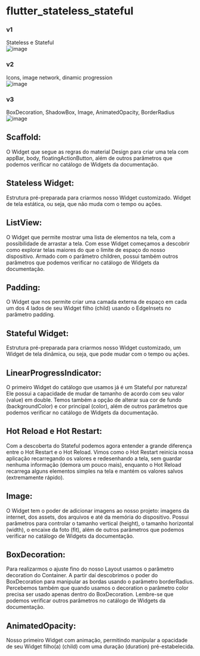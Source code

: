# flutter_stateless_stateful

### v1
Stateless e Stateful<br>
![image](https://github.com/daviroquedev/flutter_stateless_stateful/assets/101668192/469b853e-b909-4fab-b58c-5bb8d30f4620)

### v2
Icons, image network, dinamic progression<br>
![image](https://github.com/daviroquedev/flutter_stateless_stateful/assets/101668192/f2db2cb9-c5d3-466e-8daa-1f194214e0a5)

### v3
BoxDecoration, ShadowBox, Image, AnimatedOpacity, BorderRadius<br>
![image](https://github.com/daviroquedev/flutter_stateless_stateful/assets/101668192/c069c73d-3d48-4961-8a78-35a1b41a1ecc)




## Scaffold:

O Widget que segue as regras do material Design para criar uma tela com appBar, body, floatingActionButton, além de outros parâmetros que podemos verificar no catálogo de Widgets da documentação.

## Stateless Widget:

Estrutura pré-preparada para criarmos nosso Widget customizado. Widget de tela estática, ou seja, que não muda com o tempo ou ações.

## ListView:

O Widget que permite mostrar uma lista de elementos na tela, com a possibilidade de arrastar a tela. Com esse Widget começamos a descobrir como explorar telas maiores do que o limite de espaço do nosso dispositivo. Armado com o parâmetro children, possui também outros parâmetros que podemos verificar no catálogo de Widgets da documentação.

## Padding:

O Widget que nos permite criar uma camada externa de espaço em cada um dos 4 lados de seu Widget filho (child) usando o EdgeInsets no parâmetro padding.

## Stateful Widget:

Estrutura pré-preparada para criarmos nosso Widget customizado, um Widget de tela dinâmica, ou seja, que pode mudar com o tempo ou ações.

## LinearProgressIndicator:

O primeiro Widget do catálogo que usamos já é um Stateful por natureza! Ele possui a capacidade de mudar de tamanho de acordo com seu valor (value) em double. Temos também a opção de alterar sua cor de fundo (backgroundColor) e cor principal (color), além de outros parâmetros que podemos verificar no catálogo de Widgets da documentação.

## Hot Reload e Hot Restart:

Com a descoberta do Stateful podemos agora entender a grande diferença entre o Hot Restart e o Hot Reload. Vimos como o Hot Restart reinicia nossa aplicação recarregando os valores e redesenhando a tela, sem guardar nenhuma informação (demora um pouco mais), enquanto o Hot Reload recarrega alguns elementos simples na tela e mantém os valores salvos (extremamente rápido).

## Image:

O Widget tem o poder de adicionar imagens ao nosso projeto: imagens da internet, dos assets, dos arquivos e até da memória do dispositivo. Possui parâmetros para controlar o tamanho vertical (height), o tamanho horizontal (width), o encaixe da foto (fit), além de outros parâmetros que podemos verificar no catálogo de Widgets da documentação.

## BoxDecoration:

Para realizarmos o ajuste fino do nosso Layout usamos o parâmetro decoration do Container. A partir daí descobrimos o poder do BoxDecoration para manipular as bordas usando o parâmetro borderRadius. Percebemos também que quando usamos o decoration o parâmetro color precisa ser usado apenas dentro do BoxDecoration. Lembre-se que podemos verificar outros parâmetros no catálogo de Widgets da documentação.

## AnimatedOpacity:

Nosso primeiro Widget com animação, permitindo manipular a opacidade de seu Widget filho(a) (child) com uma duração (duration) pré-estabelecida.

